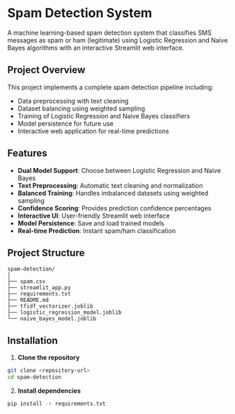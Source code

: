 #  Spam Detection System

A machine learning-based spam detection system that classifies SMS messages as spam or ham (legitimate) using Logistic Regression and Naive Bayes algorithms with an interactive Streamlit web interface.

##  Project Overview

This project implements a complete spam detection pipeline including:

- Data preprocessing with text cleaning
- Dataset balancing using weighted sampling
- Training of Logistic Regression and Naive Bayes classifiers
- Model persistence for future use
- Interactive web application for real-time predictions


## Features

- **Dual Model Support**: Choose between Logistic Regression and Naive Bayes
- **Text Preprocessing**: Automatic text cleaning and normalization
- **Balanced Training**: Handles imbalanced datasets using weighted sampling
- **Confidence Scoring**: Provides prediction confidence percentages
- **Interactive UI**: User-friendly Streamlit web interface
- **Model Persistence**: Save and load trained models
- **Real-time Prediction**: Instant spam/ham classification


## Project Structure

```
spam-detection/
│
├── spam.csv                         
├── streamlit_app.py    
├── requirements.txt              
├── README.md                         
├── tfidf_vectorizer.joblib
├── logistic_regression_model.joblib
└── naive_bayes_model.joblib

```


##  Installation

1. **Clone the repository**

```bash
git clone <repository-url>
cd spam-detection
```

2. **Install dependencies**

```bash
pip install -r requirements.txt
```


